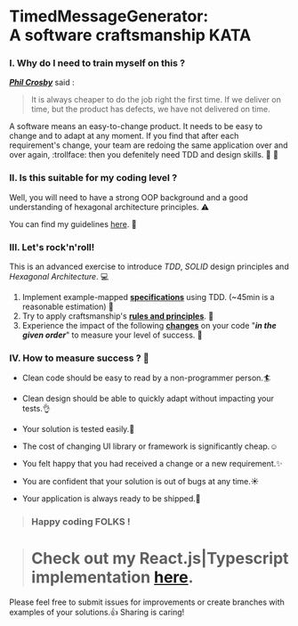 # TimedMessageGenerator: <br>A software craftsmanship KATA

### I. Why do I need to train myself on this ? 

[**_Phil Crosby_**](https://en.wikipedia.org/wiki/Philip_B._Crosby) said :

>It is always cheaper to do the job right the first time. 
>If we deliver on time, but the product has defects, we have not delivered on time.


A software means an easy-to-change product. 
It needs to be easy to change and to adapt at any moment.
If you find that after each requirement's change, your team are redoing the same application over and over again, :trollface: 
then you defenitely need TDD and design skills. :pill: :gem:

### II. Is this suitable for my coding level ?

Well, you will need to have a strong OOP background and a good understanding of hexagonal architecture principles. :warning:

You can find my guidelines [here](OurRules.md). :book:

### III. Let's rock'n'roll!

This is an advanced exercise to introduce _TDD_, _SOLID_ design principles and _Hexagonal Architecture_. :computer:

1. Implement example-mapped [**specifications**](Spec.md) using TDD. (~45min is a reasonable estimation) :hammer:
2. Try to apply craftsmanship's [**rules and principles**](OurRules.md). :wrench:
3. Experience the impact of the following [**changes**](Changes.md) on your code "_**in the given order**_" to measure your level of success. :ghost:

### IV. How to measure success ? :dart:

- Clean code should be easy to read by a non-programmer person.:surfer:

- Clean design should be able to quickly adapt without impacting your tests.:ok_hand:

- Your solution is tested easily.:dash:

- The cost of changing UI library or framework is significantly cheap.:relaxed:

- You felt happy that you had received a change or a new requirement.:sparkles:

- You are confident that your solution is out of bugs at any time.:sunny:

- Your application is always ready to be shipped.:rocket:


> ### Happy coding FOLKS !


> # Check out my React.js|Typescript implementation [here](https://github.com/HoucemNaffati/A-Software-Craftsmanship-KATA/tree/master/app/src).  

Please feel free to submit issues for improvements or create branches with examples of your solutions.:+1:
Sharing is caring! 
